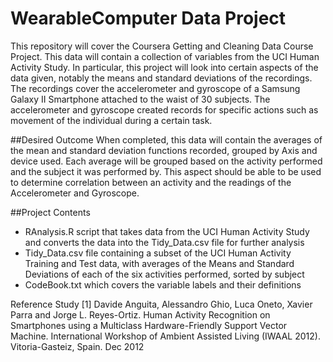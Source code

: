 # WearableComputer Data Project
This repository will cover the Coursera Getting and Cleaning Data Course Project. This data will contain a collection of variables from the UCI Human Activity Study.  In  particular, this project will look into certain aspects of the data given, notably the means and standard deviations of the recordings. The recordings cover the accelerometer and gyroscope of a Samsung Galaxy II Smartphone attached to the waist of 30 subjects. The accelerometer and gyroscope created records for specific actions such as movement of the individual during a certain task.


##Desired Outcome
When completed, this data will contain the averages of the mean and standard deviation functions recorded, grouped by Axis and device used. Each average will be grouped based on the activity performed and the subject it was performed by. This aspect should be able to be used to determine correlation between an activity and the readings of the Accelerometer and Gyroscope.

##Project Contents
- RAnalysis.R script that takes data from the UCI Human Activity Study and converts the data into the Tidy_Data.csv file for further analysis
- Tidy_Data.csv file containing a subset of the UCI Human Activity Training and Test data, with averages of the Means and Standard Deviations of each of the six activities performed, sorted by subject
- CodeBook.txt which covers the variable labels and their definitions

Reference Study
[1] Davide Anguita, Alessandro Ghio, Luca Oneto, Xavier Parra and Jorge L. Reyes-Ortiz. Human Activity Recognition on Smartphones using a Multiclass Hardware-Friendly Support Vector Machine. International Workshop of Ambient Assisted Living (IWAAL 2012). Vitoria-Gasteiz, Spain. Dec 2012